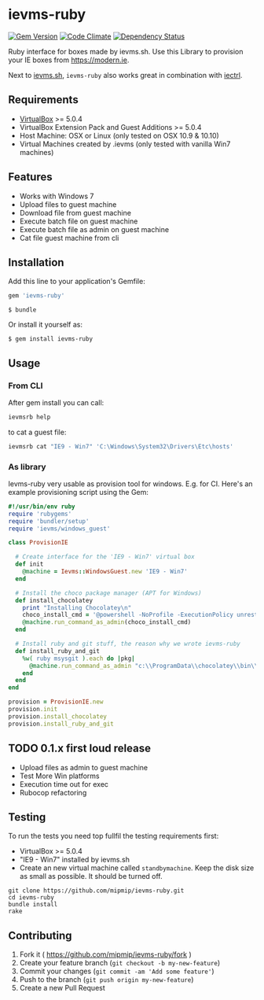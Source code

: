 # ievms-ruby

[![Gem Version](https://badge.fury.io/rb/ievms-ruby.svg)](https://badge.fury.io/rb/ievms-ruby)
[![Code Climate](https://codeclimate.com/github/mipmip/ievms-ruby/badges/gpa.svg)](https://codeclimate.com/github/mipmip/ievms-ruby)
[![Dependency Status](https://gemnasium.com/mipmip/ievms-ruby.svg)](https://gemnasium.com/mipmip/ievms-ruby)

Ruby interface for boxes made by ievms.sh. Use this Library to provision your
IE boxes from https://modern.ie.

Next to [ievms.sh](https://github.com/xdissent/ievms), `ievms-ruby` also works great in combination with [iectrl](https://github.com/xdissent/iectrl).

## Requirements

* [VirtualBox](https://www.virtualbox.org/wiki/Downloads) >= 5.0.4
* VirtualBox Extension Pack and Guest Additions >= 5.0.4
* Host Machine: OSX or Linux (only tested on OSX 10.9 & 10.10)
* Virtual Machines created by .ievms (only tested with vanilla Win7 machines)

## Features

* Works with Windows 7
* Upload files to guest machine
* Download file from guest machine
* Execute batch file on guest machine
* Execute batch file as admin on guest machine
* Cat file guest machine from cli

## Installation

Add this line to your application's Gemfile:

```ruby
gem 'ievms-ruby'
```
    $ bundle

Or install it yourself as:

    $ gem install ievms-ruby

## Usage

### From CLI
After gem install you can call:

```bash
ievmsrb help
```

to cat a guest file:

```bash
ievmsrb cat "IE9 - Win7" 'C:\Windows\System32\Drivers\Etc\hosts'
```

### As library
Ievms-ruby very usable as provision tool for windows. E.g. for CI. Here's an example
provisioning script using the Gem:

```ruby
#!/usr/bin/env ruby
require 'rubygems'
require 'bundler/setup'
require 'ievms/windows_guest'

class ProvisionIE

  # Create interface for the 'IE9 - Win7' virtual box
  def init
    @machine = Ievms::WindowsGuest.new 'IE9 - Win7'
  end

  # Install the choco package manager (APT for Windows)
  def install_chocolatey
    print "Installing Chocolatey\n"
    choco_install_cmd = '@powershell -NoProfile -ExecutionPolicy unrestricted -Command "iex ((new-object net.webclient).DownloadString(\'https://chocolatey.org/install.ps1\'))" && SET PATH=%PATH%;%ALLUSERSPROFILE%\chocolatey\bin '
    @machine.run_command_as_admin(choco_install_cmd)
  end

  # Install ruby and git stuff, the reason why we wrote ievms-ruby
  def install_ruby_and_git
    %w( ruby msysgit ).each do |pkg|
      @machine.run_command_as_admin "c:\\ProgramData\\chocolatey\\bin\\choco install -y #{pkg}"
    end
  end
end

provision = ProvisionIE.new
provision.init
provision.install_chocolatey
provision.install_ruby_and_git
```

## TODO 0.1.x first loud release

* Upload files as admin to guest machine
* Test More Win platforms
* Execution time out for exec
* Rubocop refactoring

## Testing

To run the tests you need top fullfil the testing requirements first:

* VirtualBox >= 5.0.4
* "IE9 - Win7" installed by ievms.sh 
* Create an new virtual machine called `standbymachine`. Keep the disk size as
  small as possible. It should be turned off.

```
git clone https://github.com/mipmip/ievms-ruby.git
cd ievms-ruby
bundle install
rake
```


## Contributing

1. Fork it ( https://github.com/mipmip/ievms-ruby/fork )
2. Create your feature branch (`git checkout -b my-new-feature`)
3. Commit your changes (`git commit -am 'Add some feature'`)
4. Push to the branch (`git push origin my-new-feature`)
5. Create a new Pull Request
